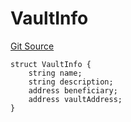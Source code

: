 # VaultInfo
[Git Source](https://github.com/stake-for-impact/stake-for-impact-contracts/blob/695b7bcd51b692b533a2b354bd5483ff5163fb9b/src/VaultFactory.sol)


```solidity
struct VaultInfo {
    string name;
    string description;
    address beneficiary;
    address vaultAddress;
}
```

